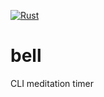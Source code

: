 [![Rust](https://github.com/jaredforth/bell/actions/workflows/rust.yml/badge.svg)](https://github.com/jaredforth/bell/actions/workflows/rust.yml)

# bell

CLI meditation timer 
